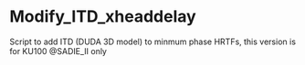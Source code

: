 # Modify_ITD_xheaddelay
Script to add ITD (DUDA 3D model) to minmum phase HRTFs, this version is for KU100 @SADIE_II only
